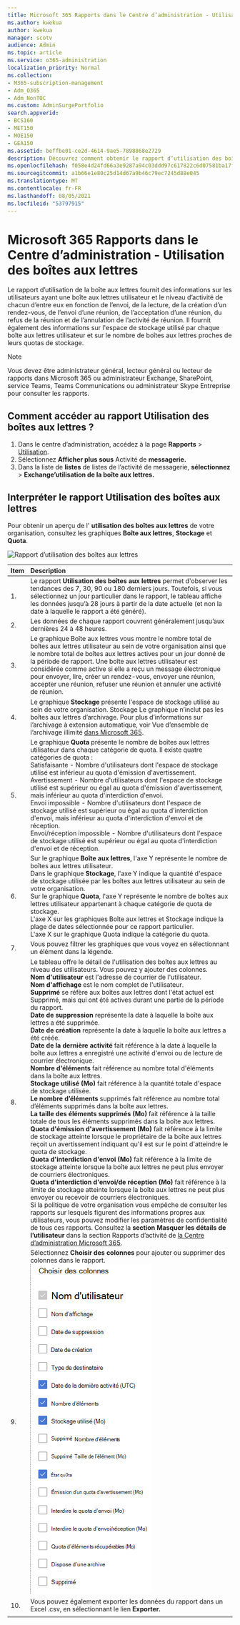```yaml
---
title: Microsoft 365 Rapports dans le Centre d’administration - Utilisation des boîtes aux lettres
ms.author: kwekua
author: kwekua
manager: scotv
audience: Admin
ms.topic: article
ms.service: o365-administration
localization_priority: Normal
ms.collection:
- M365-subscription-management
- Adm_O365
- Adm_NonTOC
ms.custom: AdminSurgePortfolio
search.appverid:
- BCS160
- MET150
- MOE150
- GEA150
ms.assetid: beffbe01-ce2d-4614-9ae5-7898868e2729
description: Découvrez comment obtenir le rapport d’utilisation des boîtes aux lettres pour connaître les activités des utilisateurs avec une boîte aux lettres d’utilisateur.
ms.openlocfilehash: f058e4d24fd66a3e9287a94c03ddd97c617822c6d07581ba17f720c90fabbcad
ms.sourcegitcommit: a1b66e1e80c25d14d67a9b46c79ec7245d88e045
ms.translationtype: MT
ms.contentlocale: fr-FR
ms.lasthandoff: 08/05/2021
ms.locfileid: "53797915"
---
```

# <a name="microsoft-365-reports-in-the-admin-center---mailbox-usage"></a>Microsoft 365 Rapports dans le Centre d’administration - Utilisation des boîtes aux lettres

Le  rapport d’utilisation de la boîte aux lettres fournit des informations sur les utilisateurs ayant une boîte aux lettres utilisateur et le niveau d’activité de chacun d’entre eux en fonction de l’envoi, de la lecture, de la création d’un rendez-vous, de l’envoi d’une réunion, de l’acceptation d’une réunion, du refus de la réunion et de l’annulation de l’activité de réunion. Il fournit également des informations sur l'espace de stockage utilisé par chaque boîte aux lettres utilisateur et sur le nombre de boîtes aux lettres proches de leurs quotas de stockage. 
  
> [!NOTE]
> Vous devez être administrateur général, lecteur général ou lecteur de rapports dans Microsoft 365 ou administrateur Exchange, SharePoint, service Teams, Teams Communications ou administrateur Skype Entreprise pour consulter les rapports. 
 
## <a name="how-to-get-to-the-mailbox-usage-report"></a>Comment accéder au rapport Utilisation des boîtes aux lettres ?

1. Dans le centre d’administration, accédez à la page **Rapports** \> <a href="https://go.microsoft.com/fwlink/p/?linkid=2074756" target="_blank">Utilisation</a>.
2. Sélectionnez **Afficher plus sous** Activité de **messagerie.** 
3. Dans la liste de **listes** de listes de l’activité de messagerie, **sélectionnez** \> **Exchange’utilisation de la boîte aux lettres.**

## <a name="interpret-the-mailbox-usage-report"></a>Interpréter le rapport Utilisation des boîtes aux lettres

Pour obtenir un aperçu de l' **utilisation des boîtes aux lettres** de votre organisation, consultez les graphiques **Boîte aux lettres**, **Stockage** et **Quota**. 
  
![Rapport d’utilisation des boîtes aux lettres](../../media/9f610e91-cbc1-4e59-b824-7b1ddd84b738.png)

|Item|Description|
|:-----|:-----|
|1.  <br/> |Le rapport **Utilisation des boîtes aux lettres** permet d'observer les tendances des 7, 30, 90 ou 180 derniers jours. Toutefois, si vous sélectionnez un jour particulier dans le rapport, le tableau affiche les données jusqu’à 28 jours à partir de la date actuelle (et non la date à laquelle le rapport a été généré).  <br/> |
|2.  <br/> |Les données de chaque rapport couvrent généralement jusqu’aux dernières 24 à 48 heures.  <br/> |
|3.  <br/> |Le graphique Boîte aux lettres vous montre le nombre total de boîtes aux lettres utilisateur au sein de votre organisation ainsi que le nombre total de boîtes aux lettres actives pour un jour donné de la période de rapport. Une boîte aux lettres utilisateur est considérée comme active si elle a reçu un message électronique pour envoyer, lire, créer un rendez-vous, envoyer une réunion, accepter une réunion, refuser une réunion et annuler une activité de réunion.  <br/> |
|4.  <br/> |Le graphique **Stockage** présente l'espace de stockage utilisé au sein de votre organisation. Stockage Le graphique n’inclut pas les boîtes aux lettres d’archivage. Pour plus d’informations sur l’archivage à extension automatique, voir Vue d’ensemble de l’archivage illimité [dans Microsoft 365](../../compliance/unlimited-archiving.md).<br/> |
|5.  <br/> | Le graphique **Quota** présente le nombre de boîtes aux lettres utilisateur dans chaque catégorie de quota. Il existe quatre catégories de quota :  <br/>  Satisfaisante - Nombre d'utilisateurs dont l'espace de stockage utilisé est inférieur au quota d'émission d'avertissement.  <br/>  Avertissement - Nombre d'utilisateurs dont l'espace de stockage utilisé est supérieur ou égal au quota d'émission d'avertissement, mais inférieur au quota d'interdiction d'envoi.  <br/>  Envoi impossible - Nombre d'utilisateurs dont l'espace de stockage utilisé est supérieur ou égal au quota d'interdiction d'envoi, mais inférieur au quota d'interdiction d'envoi et de réception.  <br/>  Envoi/réception impossible - Nombre d'utilisateurs dont l'espace de stockage utilisé est supérieur ou égal au quota d'interdiction d'envoi et de réception.  <br/> |
|6.  <br/> | Sur le graphique **Boîte aux lettres**, l'axe Y représente le nombre de boîtes aux lettres utilisateur.  <br/>  Dans le graphique **Stockage**, l'axe Y indique la quantité d'espace de stockage utilisée par les boîtes aux lettres utilisateur au sein de votre organisation.  <br/>  Sur le graphique **Quota**, l'axe Y représente le nombre de boîtes aux lettres utilisateur appartenant à chaque catégorie de quota de stockage.  <br/>  L'axe X sur les graphiques Boîte aux lettres et Stockage indique la plage de dates sélectionnée pour ce rapport particulier.  <br/>  L'axe X sur le graphique Quota indique la catégorie du quota.  <br/> |
|7.  <br/> |Vous pouvez filtrer les graphiques que vous voyez en sélectionnant un élément dans la légende.  <br/> |
|8.  <br/> | Le tableau offre le détail de l'utilisation des boîtes aux lettres au niveau des utilisateurs. Vous pouvez y ajouter des colonnes.  <br/> **Nom d'utilisateur** est l'adresse de courrier de l'utilisateur.  <br/> **Nom d'affichage** est le nom complet de l'utilisateur.  <br/> **Supprimé** se réfère aux boîtes aux lettres dont l'état actuel est Supprimé, mais qui ont été actives durant une partie de la période du rapport.  <br/> **Date de suppression** représente la date à laquelle la boîte aux lettres a été supprimée.  <br/> **Date de création** représente la date à laquelle la boîte aux lettres a été créée.  <br/> **Date de la dernière activité** fait référence à la date à laquelle la boîte aux lettres a enregistré une activité d'envoi ou de lecture de courrier électronique.  <br/> **Nombre d'éléments** fait référence au nombre total d'éléments dans la boîte aux lettres.  <br/> **Stockage utilisé (Mo)** fait référence à la quantité totale d'espace de stockage utilisée.  <br/> **Le nombre d’éléments** supprimés fait référence au nombre total d’éléments supprimés dans la boîte aux lettres. <br/> **La taille des éléments supprimés (Mo)** fait référence à la taille totale de tous les éléments supprimés dans la boîte aux lettres. <br/> **Quota d'émission d'avertissement (Mo)** fait référence à la limite de stockage atteinte lorsque le propriétaire de la boîte aux lettres reçoit un avertissement indiquant qu'il est sur le point d'atteindre le quota de stockage.  <br/> **Quota d'interdiction d'envoi (Mo)** fait référence à la limite de stockage atteinte lorsque la boîte aux lettres ne peut plus envoyer de courriers électroniques.  <br/> **Quota d'interdiction d'envoi/de réception (Mo)** fait référence à la limite de stockage atteinte lorsque la boîte aux lettres ne peut plus envoyer ou recevoir de courriers électroniques.  <br/>  Si la politique de votre organisation vous empêche de consulter les rapports sur lesquels figurent des informations propres aux utilisateurs, vous pouvez modifier les paramètres de confidentialité de tous ces rapports. Consultez la **section Masquer les détails de l’utilisateur** dans la section Rapports d’activité de [la Centre d’administration Microsoft 365](activity-reports.md).  <br/> |
|9.  <br/> |Sélectionnez **Choisir des colonnes** pour ajouter ou supprimer des colonnes dans le rapport.  <br/> ![Rapport d’utilisation des boîtes aux lettres : choisir les colonnes](../../media/ea3d0b18-6ac6-41b0-9bb9-4844f040ea75.png)|
|10.  <br/> |Vous pouvez également exporter les données du rapport dans un Excel .csv, en sélectionnant le lien **Exporter.**  <br/> |
|||
